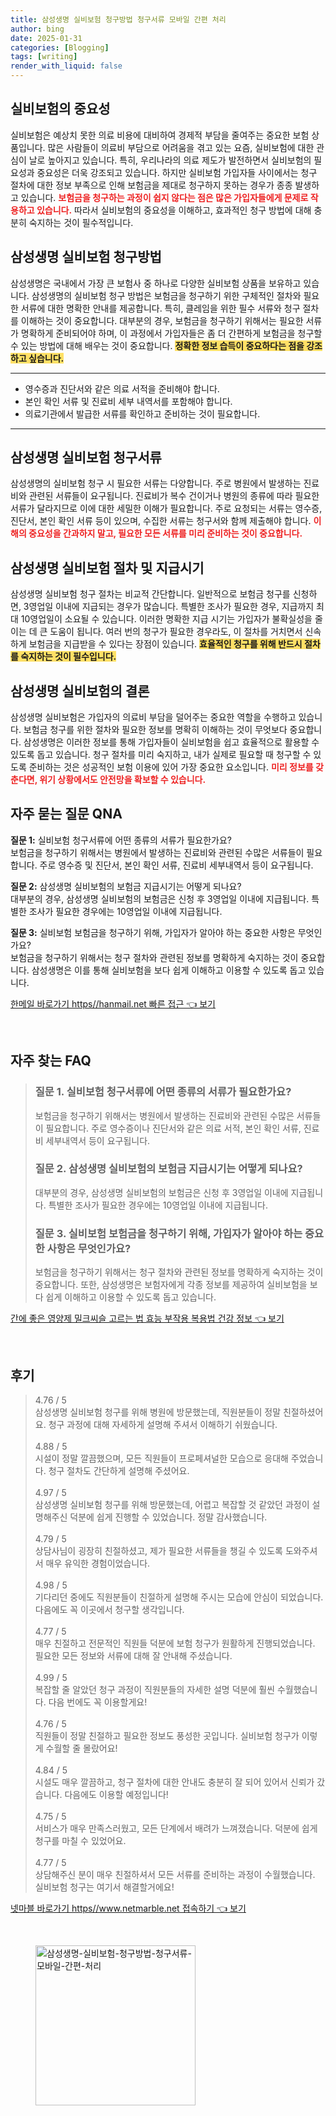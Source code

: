 ```yaml
---
title: 삼성생명 실비보험 청구방법 청구서류 모바일 간편 처리
author: bing
date: 2025-01-31
categories: [Blogging]
tags: [writing]
render_with_liquid: false
---
```



<h2 id='실비보험의 중요성'>실비보험의 중요성</h2>

<p>실비보험은 예상치 못한 의료 비용에 대비하여 경제적 부담을 줄여주는 중요한 보험 상품입니다. 많은 사람들이 의료비 부담으로 어려움을 겪고 있는 요즘, 실비보험에 대한 관심이 날로 높아지고 있습니다. 특히, 우리나라의 의료 제도가 발전하면서 실비보험의 필요성과 중요성은 더욱 강조되고 있습니다. 하지만 실비보험 가입자들 사이에서는 청구 절차에 대한 정보 부족으로 인해 보험금을 제대로 청구하지 못하는 경우가 종종 발생하고 있습니다. <b><span style="color: #ee2323;">보험금을 청구하는 과정이 쉽지 않다는 점은 많은 가입자들에게 문제로 작용하고 있습니다.</span></b> 따라서 실비보험의 중요성을 이해하고, 효과적인 청구 방법에 대해 충분히 숙지하는 것이 필수적입니다.</p>

<h2 id='삼성생명 실비보험 청구방법'>삼성생명 실비보험 청구방법</h2>

<p>삼성생명은 국내에서 가장 큰 보험사 중 하나로 다양한 실비보험 상품을 보유하고 있습니다. 삼성생명의 실비보험 청구 방법은 보험금을 청구하기 위한 구체적인 절차와 필요한 서류에 대한 명확한 안내를 제공합니다. 특히, 클레임을 위한 필수 서류와 청구 절차를 이해하는 것이 중요합니다. 대부분의 경우, 보험금을 청구하기 위해서는 필요한 서류가 명확하게 준비되어야 하며, 이 과정에서 가입자들은 좀 더 간편하게 보험금을 청구할 수 있는 방법에 대해 배우는 것이 중요합니다. <b><span style="background-color: #ffe066;">정확한 정보 습득이 중요하다는 점을 강조하고 싶습니다.</span></b></p>

<hr />

<ul>
    <li>영수증과 진단서와 같은 의료 서적을 준비해야 합니다.</li>
    <li>본인 확인 서류 및 진료비 세부 내역서를 포함해야 합니다.</li>
    <li>의료기관에서 발급한 서류를 확인하고 준비하는 것이 필요합니다.</li>
</ul>

<hr />

<h2 id='삼성생명 실비보험 청구서류'>삼성생명 실비보험 청구서류</h2>

<p>삼성생명의 실비보험 청구 시 필요한 서류는 다양합니다. 주로 병원에서 발생하는 진료비와 관련된 서류들이 요구됩니다. 진료비가 복수 건이거나 병원의 종류에 따라 필요한 서류가 달라지므로 이에 대한 세밀한 이해가 필요합니다. 주로 요청되는 서류는 영수증, 진단서, 본인 확인 서류 등이 있으며, 수집한 서류는 청구서와 함께 제출해야 합니다. <b><span style="color: #ee2323;">이해의 중요성을 간과하지 말고, 필요한 모든 서류를 미리 준비하는 것이 중요합니다.</span></b></p>

<h2 id='삼성생명 실비보험 절차 및 지급시기'>삼성생명 실비보험 절차 및 지급시기</h2>

<p>삼성생명 실비보험 청구 절차는 비교적 간단합니다. 일반적으로 보험금 청구를 신청하면, 3영업일 이내에 지급되는 경우가 많습니다. 특별한 조사가 필요한 경우, 지급까지 최대 10영업일이 소요될 수 있습니다. 이러한 명확한 지급 시기는 가입자가 불확실성을 줄이는 데 큰 도움이 됩니다. 여러 번의 청구가 필요한 경우라도, 이 절차를 거치면서 신속하게 보험금을 지급받을 수 있다는 장점이 있습니다. <b><span style="background-color: #ffe066;">효율적인 청구를 위해 반드시 절차를 숙지하는 것이 필수입니다.</span></b></p>

<h2 id='삼성생명 실비보험의 결론'>삼성생명 실비보험의 결론</h2>

<p>삼성생명 실비보험은 가입자의 의료비 부담을 덜어주는 중요한 역할을 수행하고 있습니다. 보험금 청구를 위한 절차와 필요한 정보를 명확히 이해하는 것이 무엇보다 중요합니다. 삼성생명은 이러한 정보를 통해 가입자들이 실비보험을 쉽고 효율적으로 활용할 수 있도록 돕고 있습니다. 청구 절차를 미리 숙지하고, 내가 실제로 필요할 때 청구할 수 있도록 준비하는 것은 성공적인 보험 이용에 있어 가장 중요한 요소입니다. <b><span style="color: #ee2323;">미리 정보를 갖춘다면, 위기 상황에서도 안전망을 확보할 수 있습니다.</span></b></p>

<h2 id='자주 묻는 질문 QNA'>자주 묻는 질문 QNA</h2>

<p><b>질문 1:</b> 실비보험 청구서류에 어떤 종류의 서류가 필요한가요? <br>보험금을 청구하기 위해서는 병원에서 발생하는 진료비와 관련된 수많은 서류들이 필요합니다. 주로 영수증 및 진단서, 본인 확인 서류, 진료비 세부내역서 등이 요구됩니다.</p>

<p><b>질문 2:</b> 삼성생명 실비보험의 보험금 지급시기는 어떻게 되나요?<br>대부분의 경우, 삼성생명 실비보험의 보험금은 신청 후 3영업일 이내에 지급됩니다. 특별한 조사가 필요한 경우에는 10영업일 이내에 지급됩니다.</p>

<p><b>질문 3:</b> 실비보험 보험금을 청구하기 위해, 가입자가 알아야 하는 중요한 사항은 무엇인가요? <br>보험금을 청구하기 위해서는 청구 절차와 관련된 정보를 명확하게 숙지하는 것이 중요합니다. 삼성생명은 이를 통해 실비보험을 보다 쉽게 이해하고 이용할 수 있도록 돕고 있습니다.</p>


<p><a class="click-button" title="한메일 바로가기 https//hanmail.net 빠른 접근" href="https://blackassets.github.io/posts/%ED%95%9C%EB%A9%94%EC%9D%BC-%EB%B0%94%EB%A1%9C%EA%B0%80%EA%B8%B0-httpshanmail.net-%EB%B9%A0%EB%A5%B8-%EC%A0%91%EA%B7%BC/" rel="dofollow">한메일 바로가기 https//hanmail.net 빠른 접근 👈 보기</a></p><br>
<h2 id='자주_찾는_FAQ'>자주 찾는 FAQ</h2>
<div itemscope="" itemtype="https://schema.org/FAQPage"> 
<blockquote> 
<div itemscope="" itemprop="mainEntity" itemtype="https://schema.org/Question"> 
<h3 itemprop="name">질문 1. 실비보험 청구서류에 어떤 종류의 서류가 필요한가요?</h3> 
<div itemscope="" itemprop="acceptedAnswer" itemtype="https://schema.org/Answer"> 
<span itemprop="text"> 
<p>보험금을 청구하기 위해서는 병원에서 발생하는 진료비와 관련된 수많은 서류들이 필요합니다. 주로 영수증이나 진단서와 같은 의료 서적, 본인 확인 서류, 진료비 세부내역서 등이 요구됩니다.</p> 
</span> 
</div> 
</div> 

<div itemscope="" itemprop="mainEntity" itemtype="https://schema.org/Question"> 
<h3 itemprop="name">질문 2. 삼성생명 실비보험의 보험금 지급시기는 어떻게 되나요?</h3> 
<div itemscope="" itemprop="acceptedAnswer" itemtype="https://schema.org/Answer"> 
<span itemprop="text"> 
<p>대부분의 경우, 삼성생명 실비보험의 보험금은 신청 후 3영업일 이내에 지급됩니다. 특별한 조사가 필요한 경우에는 10영업일 이내에 지급됩니다.</p> 
</span> 
</div> 
</div> 

<div itemscope="" itemprop="mainEntity" itemtype="https://schema.org/Question"> 
<h3 itemprop="name">질문 3. 실비보험 보험금을 청구하기 위해, 가입자가 알아야 하는 중요한 사항은 무엇인가요?</h3> 
<div itemscope="" itemprop="acceptedAnswer" itemtype="https://schema.org/Answer"> 
<span itemprop="text"> 
<p>보험금을 청구하기 위해서는 청구 절차와 관련된 정보를 명확하게 숙지하는 것이 중요합니다. 또한, 삼성생명은 보험자에게 각종 정보를 제공하여 실비보험을 보다 쉽게 이해하고 이용할 수 있도록 돕고 있습니다.</p> 
</span> 
</div> 
</div> 
</blockquote> 
</div>
<p><a class="click-button" title="간에 좋은 영양제 밀크씨슬 고르는 법 효능 부작용 복용법 건강 정보" href="https://blackassets.github.io/posts/%EA%B0%84%EC%97%90-%EC%A2%8B%EC%9D%80-%EC%98%81%EC%96%91%EC%A0%9C-%EB%B0%80%ED%81%AC%EC%94%A8%EC%8A%AC-%EA%B3%A0%EB%A5%B4%EB%8A%94-%EB%B2%95-%ED%9A%A8%EB%8A%A5-%EB%B6%80%EC%9E%91%EC%9A%A9-%EB%B3%B5%EC%9A%A9%EB%B2%95-%EA%B1%B4%EA%B0%95-%EC%A0%95%EB%B3%B4/" rel="dofollow">간에 좋은 영양제 밀크씨슬 고르는 법 효능 부작용 복용법 건강 정보 👈 보기</a></p><br>
<h2 id='후기'>후기</h2>
<div itemscope itemtype="https://schema.org/Product">
  <blockquote>
  <div itemprop="review" itemscope itemtype="https://schema.org/Review">
      <div itemprop="reviewRating" itemscope itemtype="https://schema.org/Rating"> <span itemprop="ratingValue">4.76</span> / <span itemprop="bestRating">5</span> </div>
      <span itemprop="reviewBody">삼성생명 실비보험 청구를 위해 병원에 방문했는데, 직원분들이 정말 친절하셨어요. 청구 과정에 대해 자세하게 설명해 주셔서 이해하기 쉬웠습니다.</span>
  </div>
  <br>
  <div itemprop="review" itemscope itemtype="https://schema.org/Review">
      <div itemprop="reviewRating" itemscope itemtype="https://schema.org/Rating"> <span itemprop="ratingValue">4.88</span> / <span itemprop="bestRating">5</span> </div>
      <span itemprop="reviewBody">시설이 정말 깔끔했으며, 모든 직원들이 프로페셔널한 모습으로 응대해 주었습니다. 청구 절차도 간단하게 설명해 주셨어요.</span>
  </div>
  <br>
  <div itemprop="review" itemscope itemtype="https://schema.org/Review">
      <div itemprop="reviewRating" itemscope itemtype="https://schema.org/Rating"> <span itemprop="ratingValue">4.97</span> / <span itemprop="bestRating">5</span> </div>
      <span itemprop="reviewBody">삼성생명 실비보험 청구를 위해 방문했는데, 어렵고 복잡할 것 같았던 과정이 설명해주신 덕분에 쉽게 진행할 수 있었습니다. 정말 감사했습니다.</span>
  </div>
  <br>
  <div itemprop="review" itemscope itemtype="https://schema.org/Review">
      <div itemprop="reviewRating" itemscope itemtype="https://schema.org/Rating"> <span itemprop="ratingValue">4.79</span> / <span itemprop="bestRating">5</span> </div>
      <span itemprop="reviewBody">상담사님이 굉장히 친절하셨고, 제가 필요한 서류들을 챙길 수 있도록 도와주셔서 매우 유익한 경험이었습니다.</span>
  </div>
  <br>
  <div itemprop="review" itemscope itemtype="https://schema.org/Review">
      <div itemprop="reviewRating" itemscope itemtype="https://schema.org/Rating"> <span itemprop="ratingValue">4.98</span> / <span itemprop="bestRating">5</span> </div>
      <span itemprop="reviewBody">기다리던 중에도 직원분들이 친절하게 설명해 주시는 모습에 안심이 되었습니다. 다음에도 꼭 이곳에서 청구할 생각입니다.</span>
  </div>
  <br>
  <div itemprop="review" itemscope itemtype="https://schema.org/Review">
      <div itemprop="reviewRating" itemscope itemtype="https://schema.org/Rating"> <span itemprop="ratingValue">4.77</span> / <span itemprop="bestRating">5</span> </div>
      <span itemprop="reviewBody">매우 친절하고 전문적인 직원들 덕분에 보험 청구가 원활하게 진행되었습니다. 필요한 모든 정보와 서류에 대해 잘 안내해 주셨습니다.</span>
  </div>
  <br>
  <div itemprop="review" itemscope itemtype="https://schema.org/Review">
      <div itemprop="reviewRating" itemscope itemtype="https://schema.org/Rating"> <span itemprop="ratingValue">4.99</span> / <span itemprop="bestRating">5</span> </div>
      <span itemprop="reviewBody">복잡할 줄 알았던 청구 과정이 직원분들의 자세한 설명 덕분에 훨씬 수월했습니다. 다음 번에도 꼭 이용할게요!</span>
  </div>
  <br>
  <div itemprop="review" itemscope itemtype="https://schema.org/Review">
      <div itemprop="reviewRating" itemscope itemtype="https://schema.org/Rating"> <span itemprop="ratingValue">4.76</span> / <span itemprop="bestRating">5</span> </div>
      <span itemprop="reviewBody">직원들이 정말 친절하고 필요한 정보도 풍성한 곳입니다. 실비보험 청구가 이렇게 수월할 줄 몰랐어요!</span>
  </div>
  <br>
  <div itemprop="review" itemscope itemtype="https://schema.org/Review">
      <div itemprop="reviewRating" itemscope itemtype="https://schema.org/Rating"> <span itemprop="ratingValue">4.84</span> / <span itemprop="bestRating">5</span> </div>
      <span itemprop="reviewBody">시설도 매우 깔끔하고, 청구 절차에 대한 안내도 충분히 잘 되어 있어서 신뢰가 갔습니다. 다음에도 이용할 예정입니다!</span>
  </div>
  <br>
  <div itemprop="review" itemscope itemtype="https://schema.org/Review">
      <div itemprop="reviewRating" itemscope itemtype="https://schema.org/Rating"> <span itemprop="ratingValue">4.75</span> / <span itemprop="bestRating">5</span> </div>
      <span itemprop="reviewBody">서비스가 매우 만족스러웠고, 모든 단계에서 배려가 느껴졌습니다. 덕분에 쉽게 청구를 마칠 수 있었어요.</span>
  </div>
  <br>
  <div itemprop="review" itemscope itemtype="https://schema.org/Review">
      <div itemprop="reviewRating" itemscope itemtype="https://schema.org/Rating"> <span itemprop="ratingValue">4.77</span> / <span itemprop="bestRating">5</span> </div>
      <span itemprop="reviewBody">상담해주신 분이 매우 친절하셔서 모든 서류를 준비하는 과정이 수월했습니다. 실비보험 청구는 여기서 해결할거에요!</span>
  </div>
  </blockquote>
</div>
<p><a class="click-button" title="넷마블 바로가기 https//www.netmarble.net 접속하기" href="https://blackassets.github.io/posts/%EB%84%B7%EB%A7%88%EB%B8%94-%EB%B0%94%EB%A1%9C%EA%B0%80%EA%B8%B0-httpswww.netmarble.net-%EC%A0%91%EC%86%8D%ED%95%98%EA%B8%B0/" rel="dofollow">넷마블 바로가기 https//www.netmarble.net 접속하기 👈 보기</a></p><br>
<figure class="image"><img src="https://blackassets.github.io/assets/img/thumbnail/삼성생명-실비보험-청구방법-청구서류-모바일-간편-처리.webp" alt="삼성생명-실비보험-청구방법-청구서류-모바일-간편-처리" width="256" height="256"></figure>